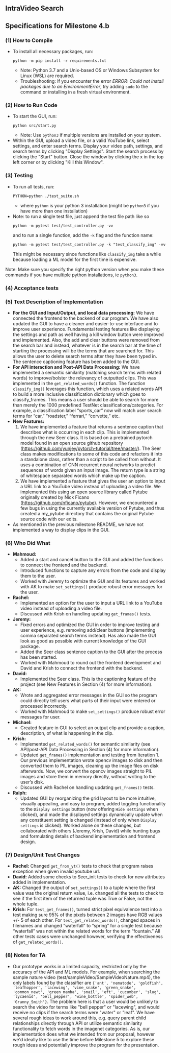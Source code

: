 ## IntraVideo Search
## Specifications for Milestone 4.b

### (1) How to Compile
- To install all necessary packages, run:
    ```
    python -m pip install -r requirements.txt
    ```
    - Note: Python 3.7 and a Unix-based OS or Windows Subsystem for Linux (WSL) are required.
    - Troubleshooting: If you encounter the error *ERROR: Could not install packages due to an EnvironmentError*, try adding `sudo` to the command or installing in a fresh virtual environment.

### (2) How to Run Code
- To start the GUI, run:
    ```
    python src/start.py
    ```
    - Note: Use `python3` if multiple versions are installed on your system.
- Within the GUI, upload a video file, or a valid YouTube link, select settings, and enter search terms. Display your video path, settings, and search terms by clicking "Display Settings". Start the search process by clicking the "Start" button. Close the window by clicking the x in the top left corner or by clicking "Kill this Window".

### (3) Testing
- To run all tests, run:
    ```
    PYTHON=python ./test_suite.sh
    ```
    - where `python` is your python 3 installation (might be `python3` if you have more than one installation)
- Note: to run a single test file, just append the test file path like so
    ```
    python -m pytest test/test_controller.py -vv
    ```
    and to run a single function, add the `-k` flag and the function name:
    ```
    python -m pytest test/test_controller.py -k "test_classify_img" -vv
    ```
    This might be necessary since functions like `classify_img` take a while because loading a ML model for the first time is expensive.

Note: Make sure you specify the right python version when you make these commands if you have multiple python installations, ie `python3`.

### (4) Acceptance tests

### (5) Text Description of Implementation
- **For the GUI and Input/Output, and local data processing:** We have connected the frontend to the backend of our program. We have also updated the GUI to have a cleaner and easier-to-use interface and to improve user experience. Fundamental testing features like displaying the settings and path as well having a kill window button were improved and implemented. Also, the add and clear buttons were removed from the search bar and instead, whatever is in the search bar at the time of starting the processing will be the terms that are searched for. This allows the user to delete search terms after they have been typed in. The sentence captioning feature has been added to the GUI.
- **For API interaction and Post-API Data Processing:** We have implemented a semantic similarity (matching search terms with related words) to improve/bolster the relevancy of outputted clips. This was implemented in the `get_related_words()` function. The function `classify_img()` leverages this function, which uses a related words API to build a more inclusive classification dictionary which goes to classify_frames. This means a user should be able to search for more than merely the 1000 predefined TestNet classifications/categories. For example, a classification label “sports_car” now will match user search terms for “car,” “roadster,” “ferrari,” “corvette,” etc.
- **New Features:**
  1. We have implemented a feature that returns a sentence caption that describes what is occurring in each clip. This is implemented through the new Seer class. It is based on a pretrained pytorch model found in an open source github repository (https://github.com/yunjey/pytorch-tutorial/tree/master/). The Seer class makes modifications to some of this code and refactors it into a standalone class, rather than a script to be called from without. It uses a combination of CNN recurrent neural networks to predict sequences of words given an input image. The return type is a string of whitespace separated words which make up the caption.
  2. We have implemented a feature that gives the user an option to input a URL link to a YouTube video instead of uploading a video file. We implemented this using an open source library called Pytube originally created by Nick Ficano (https://github.com/nficano/pytube). However, we encountered a few bugs in using the currently available version of Pytube, and thus created a my_pytube directory that contains the original Pytube source code with our edits.
- As mentioned in the previous milestone README, we have not implemented a way to display clips in the GUI.

### (6) Who Did What
- **Mahmoud:**
    - Added a start and cancel button to the GUI and added the functions to connect the frontend and the backend.
    - Introduced functions to capture any errors from the code and display them to the user.
    - Worked with Jeremy to optimize the GUI and its features and worked with AK to make `set_settings()` produce robust error messages for the user.
- **Rachel:**
    - Implemented an option for the user to input a URL link to a YouTube video instead of uploading a video file.
    - Discussed with Krish on handling updating `get_frames()` tests.
- **Jeremy:**
    - Fixed errors and optimized the GUI in order to improve testing and user experience, e.g. removing add/clear buttons (implementing comma separated search terms instead). Has also made the GUI look as good as possible with current knowledge of the GUI package.
    - Added the Seer class sentence caption to the GUI after the process has been started.
    - Worked with Mahmoud to round out the frontend development and David and Krish to connect the frontend with the backend.
- **David:**
    - Implemented the Seer class. This is the captioning feature of the project (see New Features in Section (4) for more information).
- **AK:**
    - Wrote and aggregated error messages in the GUI so the program could directly tell users what parts of their input were entered or processed incorrectly.
    - Worked with Mahmoud to make `set_settings()` produce robust error messages for user.
- **Michael:**
    - Created feature in GUI to select an output clip and provide a caption, description, of what is happening in the clip.
- **Krish:**
    - Implemented `get_related_words()` for semantic similarity (see API/post-API Data Processing in Section (4) for more information).
    - Updated `get_frames()` implementation and testing from Iteration 1. Our previous implementation wrote opencv images to disk and then converted them to PIL images, cleaning up the image files on disk afterwards. Now, we convert the opencv images straight to PIL images and store them in memory directly, without writing to the user’s disk.
    - Discussed with Rachel on handling updating `get_frames()` tests.
- **Ralph:**
    - Updated GUI by reorganizing the grid layout to be more intuitive, visually appealing, and easy to program, added toggling functionality to the `Display settings` button (now offering `Hide settings` when clicked), and made the displayed settings dynamically update when any constituent setting is changed (instead of only when `Display settings` is clicked). Worked alone on these changes, but collaborated with others (Jeremy, Krish, David) while hunting bugs and formulating details of backend implementation and frontend design.

### (7) Design/Unit Test Changes
- **Rachel:** Changed `get_from_yt()` tests to check that program raises exception when given invalid youtube url.
- **David:** Added some checks to Seer_init tests to check for new attributes added in implementation.
- **AK:** Changed the output of `set_settings()` to a tuple where the first value was the original return value, i.e. changed all the tests to check to see if the first item of the returned tuple was True or False, not the whole tuple.
- **Krish:** For `test_get_frames()`, turned strict pixel equivalence test into a test making sure 95% of the pixels between 2 images have RGB values +/- 5 of each other. For `test_get_related_words()`, changed spaces in filenames and changed “waterfall” to “spring” for a single test because “waterfall” was not within the related words for the term “fountain.” All other tests cases were unchanged however, verifying the effectiveness of `get_related_words()`.

### (8) Notes for TA
- Our prototype works in a limited capacity, restricted only by the accuracy of the API and ML models. For example, when searching the sample nature video (test/sampleVideo/SampleVideoNature.mp4), the only labels found by the classifier are ``{'ant', 'nematode', 'goldfish', 'leafhopper', 'lacewing', 'vine_snake', 'green_snake', 'common_newt', 'green_mamba', 'snail', 'eft', 'cucumber', 'slug', 'lycaenid', 'bell_pepper', 'wine_bottle', 'spider_web', 'Granny_Smith'}``. The problem here is that a user would be unlikely to search the video for terms like "bell pepper" or "lacewing", and would receive no clips if the search terms were "water" or "leaf". We have several rough ideas to work around this, e.g. query parent child relationships directly through API or utilize semantic similarity functionality to fetch words in the imagenet categories. As is, our implementation does what we intended from our proposal, however we'd ideally like to use the time before Milestone 5 to explore these rough ideas and potentially improve the program for the presentation.
